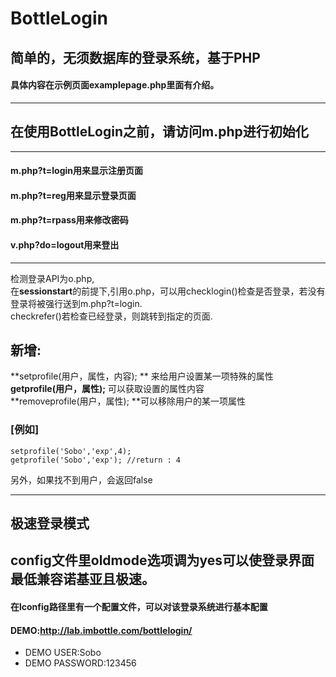 # BottleLogin
## 简单的，无须数据库的登录系统，基于PHP
#### 具体内容在示例页面examplepage.php里面有介绍。
----------------------------------
## 在使用BottleLogin之前，请访问m.php进行初始化
----------------------------------
#### m.php?t=login用来显示注册页面
#### m.php?t=reg用来显示登录页面
#### m.php?t=rpass用来修改密码
#### v.php?do=logout用来登出
----------------------------------
检测登录API为o.php,  
在**sessionstart**的前提下,引用o.php，可以用checklogin()检查是否登录，若没有登录将被强行送到m.php?t=login.  
checkrefer()若检查已经登录，则跳转到指定的页面.
## 新增:
**setprofile(用户，属性，内容); ** 来给用户设置某一项特殊的属性  
**getprofile(用户，属性);** 可以获取设置的属性内容  
**removeprofile(用户，属性); **可以移除用户的某一项属性  
### [例如]
```
setprofile('Sobo','exp',4);
getprofile('Sobo','exp'); //return : 4  
```
另外，如果找不到用户，会返回false  

----------------------------------
## 极速登录模式
config文件里oldmode选项调为yes可以使登录界面最低兼容诺基亚且极速。
----------------------------------
#### 在lconfig路径里有一个配置文件，可以对该登录系统进行基本配置
#### DEMO:http://lab.imbottle.com/bottlelogin/
- DEMO USER:Sobo
- DEMO PASSWORD:123456
